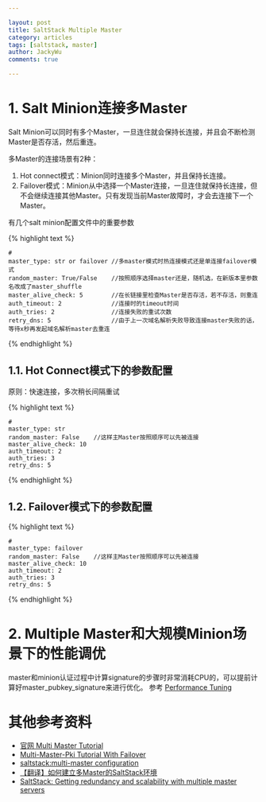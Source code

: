 ```yaml
---

layout: post   
title: SaltStack Multiple Master  
category: articles  
tags: [saltstack, master]  
author: JackyWu  
comments: true  

---
```


# 1. Salt Minion连接多Master

Salt Minion可以同时有多个Master，一旦连住就会保持长连接，并且会不断检测Master是否存活，然后重连。

多Master的连接场景有2种：

1. Hot connect模式：Minion同时连接多个Master，并且保持长连接。
2. Failover模式：Minion从中选择一个Master连接，一旦连住就保持长连接，但不会继续连接其他Master。只有发现当前Master故障时，才会去连接下一个Master。

有几个salt minion配置文件中的重要参数


{% highlight  text %}

    #
    master_type: str or failover //多master模式时热连接模式还是单连接failover模式
    random_master: True/False    //按照顺序选择master还是，随机选，在新版本里参数名改成了master_shuffle
    master_alive_check: 5        //在长链接里检查Master是否存活，若不存活，则重连
    auth_timeout: 2              //连接时的timeout时间
    auth_tries: 2                //连接失败的重试次数
    retry_dns: 5                 //由于上一次域名解析失败导致连接master失败的话，等待x秒再发起域名解析master去重连

{% endhighlight %} 



## 1.1. Hot Connect模式下的参数配置

原则：快速连接，多次稍长间隔重试

{% highlight  text %}

    #
    master_type: str 
    random_master: False    //这样主Master按照顺序可以先被连接
    master_alive_check: 10         
    auth_timeout: 2              
    auth_tries: 3                
    retry_dns: 5                 


{% endhighlight %} 


## 1.2. Failover模式下的参数配置

{% highlight  text %}

    #
    master_type: failover
    random_master: False    //这样主Master按照顺序可以先被连接
    master_alive_check: 10         
    auth_timeout: 2              
    auth_tries: 3                
    retry_dns: 5                 


{% endhighlight %} 

# 2. Multiple Master和大规模Minion场景下的性能调优

master和minion认证过程中计算signature的步骤时非常消耗CPU的，可以提前计算好master_pubkey_signature来进行优化。
参考 [Performance Tuning](https://docs.saltstack.com/en/2015.5/topics/tutorials/multimaster_pki.html#performance-tuning)

# 其他参考资料

- [官网 Multi Master Tutorial](https://docs.saltstack.com/en/latest/topics/tutorials/multimaster.html)
- [Multi-Master-Pki Tutorial With Failover](https://docs.saltstack.com/en/2015.5/topics/tutorials/multimaster_pki.html)
- [saltstack:multi-master configuration](http://www.cnblogs.com/silenceli/p/3387398.html)
- [【翻译】如何建立多Master的SaltStack环境](http://pengyao.org/howto_configure_a_multi_master_saltstack_setup.html)
- [SaltStack: Getting redundancy and scalability with multiple master servers](http://bencane.com/2014/02/04/saltstack-getting-redundancy-and-scalability-with-multiple-master-servers/)

